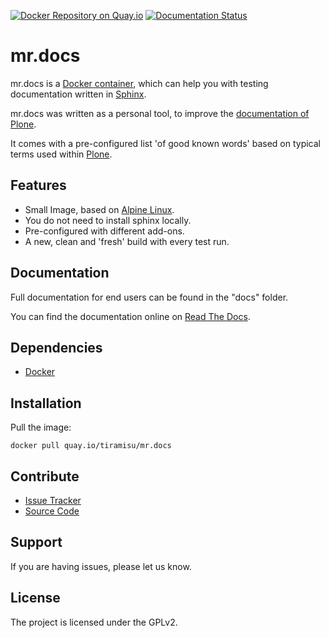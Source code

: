 
[![Docker Repository on Quay.io](https://quay.io/repository/tiramisu/mr.docs/status "Docker Repository on Quay.io")](https://quay.io/repository/tiramisu/mr.docs)
[![Documentation Status](https://readthedocs.org/projects/mrdocs/badge/?version=latest)](http://mrdocs.readthedocs.org/en/latest/?badge=latest)

# mr.docs

mr.docs is a [Docker container](https://docker.com "Homepage of docker"), which can help you with testing documentation written in [Sphinx](http://sphinx-doc.org/). 

mr.docs was written as a personal tool, to improve the [documentation of Plone](http://docs.plone.org).

It comes with a pre-configured list 'of good known words' based on typical terms used within [Plone](https://plone.org). 

## Features

- Small Image, based on [Alpine Linux](http://www.alpinelinux.org/).
- You do not need to install sphinx locally.
- Pre-configured with different add-ons.
- A new, clean and 'fresh' build with every test run.


## Documentation

Full documentation for end users can be found in the "docs" folder.

You can find the documentation online on [Read The Docs](https://mrdocs.readthedocs.org/en/latest/).


## Dependencies

- [Docker](https://docker.com "Homepage of docker")

## Installation

Pull the image:

    docker pull quay.io/tiramisu/mr.docs


## Contribute

- [Issue Tracker](github.com/tiramisusolutions/mr.docs/issues)
- [Source Code](github.com/tiramisusolutions/mr.docs)

## Support

If you are having issues, please let us know.


## License

The project is licensed under the GPLv2.
